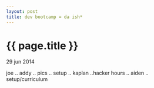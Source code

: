 ```yaml
---
layout: post
title: dev bootcamp = da ish*
---
```


{{ page.title }}
================

<p class="meta">29 jun 2014</p>
joe .. addy .. pics .. setup .. kaplan ..hacker hours .. aiden .. setup/curriculum